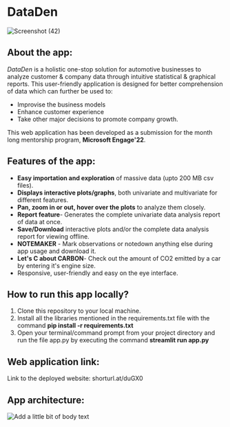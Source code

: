 # DataDen

![Screenshot (42)](https://user-images.githubusercontent.com/68649921/170031097-3c750c43-6f8a-4b60-8c29-677490cb074f.png)

## About the app:

*DataDen* is a holistic one-stop solution for automotive businesses to analyze customer & company data through intuitive statistical & graphical reports. This user-friendly application is designed for better comprehension of data which can further be used to:
- Improvise the business models
- Enhance customer experience 
- Take other major decisions to promote company growth.

This web application has been developed as a submission for the month long mentorship program, **Microsoft Engage'22**.

## Features of the app:

- **Easy importation and exploration** of massive data (upto 200 MB csv files).
- **Displays interactive plots/graphs**, both univariate and multivariate for different features.
- **Pan, zoom in or out, hover over the plots** to analyze them closely.
- **Report feature**- Generates the complete univariate data analysis report of data at once.
- **Save/Download** interactive plots and/or the complete data analysis report for viewing offline.
- **NOTEMAKER** - Mark observations or notedown anything else during app usage and download it.
- **Let's C about CARBON**- Check out the amount of CO2 emitted by a car by entering it's engine size.
- Responsive, user-friendly and easy on the eye interface.

## How to run this app locally?

1. Clone this repository to your local machine.
2. Install all the libraries mentioned in the requirements.txt file with the command **pip install -r requirements.txt**
3. Open your terminal/command prompt from your project directory and run the file app.py by executing the command **streamlit run app.py**

## Web application link:
Link to the deployed website: shorturl.at/duGX0


## App architecture:

![Add a little bit of body text](https://user-images.githubusercontent.com/68649921/170360497-96d150a6-dec7-4620-a290-bf1c2731d780.png)

